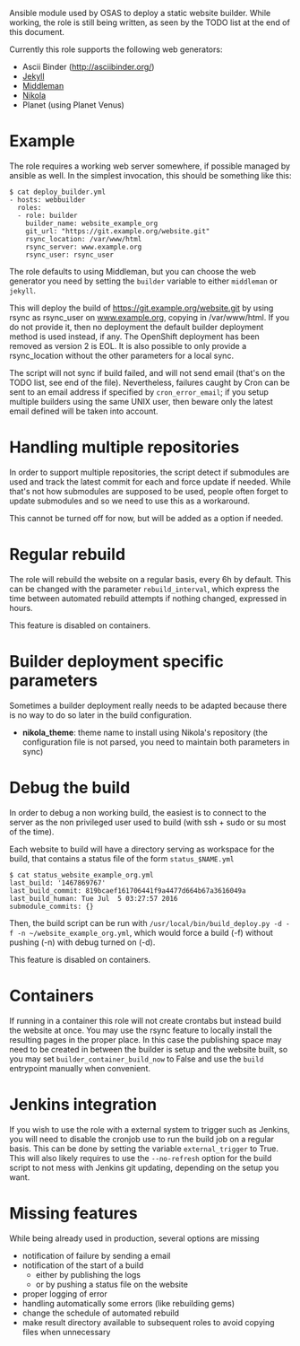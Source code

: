 Ansible module used by OSAS to deploy a static website builder. While
working, the role is still being written, as seen by the TODO list at the end
of this document.

Currently this role supports the following web generators:
* Ascii Binder (http://asciibinder.org/)
* [Jekyll](https://jekyllrb.com/)
* [Middleman](https://middlemanapp.com/)
* [Nikola](https://getnikola.com/)
* Planet (using Planet Venus)

# Example

The role requires a working web server somewhere, if possible managed by ansible
as well. In the simplest invocation, this should be something like this:

```
$ cat deploy_builder.yml
- hosts: webbuilder
  roles:
  - role: builder
    builder_name: website_example_org
    git_url: "https://git.example.org/website.git"
    rsync_location: /var/www/html
    rsync_server: www.example.org
    rsync_user: rsync_user
```

The role defaults to using Middleman, but you can choose the web generator you need
by setting the `builder` variable to either `middleman` or `jekyll`.

This will deploy the build of https://git.example.org/website.git by
using rsync as rsync_user on www.example.org, copying in /var/www/html. If you do
not provide it, then no deployment the default builder deployment method is used
instead, if any. The OpenShift deployment has been removed as version 2 is EOL.
It is also possible to only provide a rsync_location without the other parameters
for a local sync.

The script will not sync if build failed, and will not send email (that's on the
TODO list, see end of the file). Nevertheless, failures caught by Cron can be
sent to an email address if specified by `cron_error_email`; if you setup
multiple builders using the same UNIX user, then beware only the latest email
defined will be taken into account.

# Handling multiple repositories

In order to support multiple repositories, the script detect if
submodules are used and track the latest commit for each and force update
if needed. While that's not how submodules are supposed to be used, people
often forget to update submodules and so we need to use this as a workaround.

This cannot be turned off for now, but will be added as a option if needed.

# Regular rebuild

The role will rebuild the website on a regular basis, every 6h
by default. This can be changed with the parameter `rebuild_interval`, which express
the time between automated rebuild attempts if nothing changed, expressed in hours.

This feature is disabled on containers.

# Builder deployment specific parameters

Sometimes a builder deployment really needs to be adapted because there is no way to do so later in the build configuration.

- **nikola_theme**: theme name to install using Nikola's repository
                    (the configuration file is not parsed, you need to maintain both parameters in sync)

# Debug the build

In order to debug a non working build, the easiest is to connect to the
server as the non privileged user used to build (with ssh + sudo or su most of the time).

Each website to build will have a directory serving as workspace for the build, that
contains a status file of the form `status_$NAME.yml`

```
$ cat status_website_example_org.yml
last_build: '1467869767'
last_build_commit: 819bcaef161706441f9a4477d664b67a3616049a
last_build_human: Tue Jul  5 03:27:57 2016
submodule_commits: {}
```

Then, the build script can be run with `/usr/local/bin/build_deploy.py -d -f -n ~/website_example_org.yml`,
which would force a build (-f) without pushing (-n) with debug turned on (-d).

This feature is disabled on containers.

# Containers

If running in a container this role will not create crontabs but instead build the website at once. You may
use the rsync feature to locally install the resulting pages in the proper place. In this case the publishing
space may need to be created in between the builder is setup and the website built, so you may set
`builder_container_build_now` to False and use the `build` entrypoint manually when convenient.

# Jenkins integration

If you wish to use the role with a external system to trigger such as Jenkins, you will need to disable
the cronjob use to run the build job on a regular basis. This can be done by setting the variable `external_trigger`
to True. This will also likely requires to use the `--no-refresh` option for the build script to not mess with
Jenkins git updating, depending on the setup you want.

# Missing features

While being already used in production, several options are missing
- notification of failure by sending a email
- notification of the start of a build
  - either by publishing the logs
  - or by pushing a status file on the website
- proper logging of error
- handling automatically some errors (like rebuilding gems)
- change the schedule of automated rebuild
- make result directory available to subsequent roles to avoid
  copying files when unnecessary

